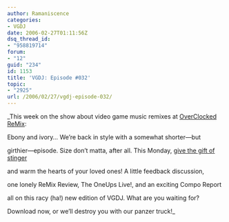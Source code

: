```yaml
---
author: Ramaniscence
categories:
- VGDJ
date: 2006-02-27T01:11:56Z
dsq_thread_id:
- "958819714"
forum:
- "12"
guid: "234"
id: 1153
title: 'VGDJ: Episode #032'
topic:
- "2925"
url: /2006/02/27/vgdj-episode-032/
---
```


_This week on the show about video game music remixes at [OverClocked ReMix](http://www.ocremix.org/):
  
Ebony and ivory&#8230; We&rsquo;re back in style with a somewhat shorter&mdash;but
  
girthier&mdash;episode. Size don&rsquo;t matta, after all. This Monday, [give the gift of stinger](http://www.fayhaven.com/VGDJStingers)
  
and warm the hearts of your loved ones! A little feedback discussion,
  
one lonely ReMix Review, The OneUps Live!, and an exciting Compo Report
  
all on this racy (ha!) new edition of VGDJ. What are you waiting for?
  
Download now, or we&rsquo;ll destroy you with our panzer truck!_